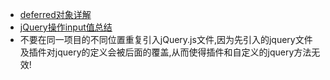 - [deferred对象详解](http://www.ruanyifeng.com/blog/2011/08/a_detailed_explanation_of_jquery_deferred_object.html)
- [jQuery操作input值总结](http://www.cnblogs.com/myfjd/archive/2011/11/25/2263702.html)
- 不要在同一项目的不同位置重复引入jQuery.js文件,因为先引入的jquery文件及插件对jquery的定义会被后面的覆盖,从而使得插件和自定义的jquery方法无效!
